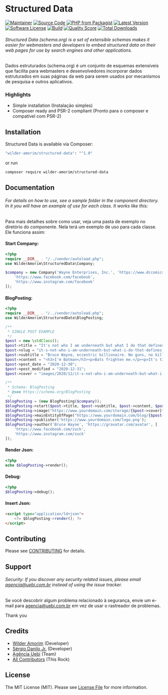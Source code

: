# Structured Data

[![Maintainer](http://img.shields.io/badge/maintainer-@wilder-amorim-blue.svg?style=flat-square)](https://twitter.com/WilderAmorim)
[![Source Code](http://img.shields.io/badge/source-wilder-amorim/structured-data-blue.svg?style=flat-square)](https://github.com/wilder-amorim/structured-data)
[![PHP from Packagist](https://img.shields.io/packagist/php-v/wilder-amorim/structured-data.svg?style=flat-square)](https://packagist.org/packages/wilder-amorim/structured-data)
[![Latest Version](https://img.shields.io/github/release/wilder-amorim/structured-data.svg?style=flat-square)](https://github.com/wilder-amorim/structured-data/releases)
[![Software License](https://img.shields.io/badge/license-MIT-brightgreen.svg?style=flat-square)](LICENSE)
[![Build](https://img.shields.io/scrutinizer/build/g/wilder-amorim/structured-data.svg?style=flat-square)](https://scrutinizer-ci.com/g/wilder-amorim/structured-data)
[![Quality Score](https://img.shields.io/scrutinizer/g/wilder-amorim/structured-data.svg?style=flat-square)](https://scrutinizer-ci.com/g/wilder-amorim/structured-data)
[![Total Downloads](https://img.shields.io/packagist/dt/wilder-amorim/structured-data.svg?style=flat-square)](https://packagist.org/packages/cwilder-amorim/structured-data)

###### Structured Data (schema.org) is a set of extensible schemas makes it easier for webmasters and developers to embed  structured data on their web pages for use by search engines and other applications.

Dados estruturados (schema.org) é um conjunto de esquemas extensíveis que facilita para webmasters e desenvolvedores incorporar dados estruturados em suas páginas da web para serem usados por mecanismos de pesquisa e outros aplicativos.

### Highlights

- Simple installation (Instalação simples)
- Composer ready and PSR-2 compliant (Pronto para o composer e compatível com PSR-2)

## Installation

Structured Data is available via Composer:

```bash
"wilder-amorim/structured-data": "^1.0"
```

or run

```bash
composer require wilder-amorim/structured-data
```

## Documentation

###### For details on how to use, see a sample folder in the component directory. In it you will have an example of use for each class. It works like this:

Para mais detalhes sobre como usar, veja uma pasta de exemplo no diretório do componente. Nela terá um exemplo de uso para cada classe. Ele funciona assim:

#### Start Company:

```php
<?php
require __DIR__ . "/../vendor/autoload.php";
use WilderAmorim\StructuredData\Company;

$company = new Company('Wayne Enterprises, Inc.', 'https://www.dccomics.com', [
    'https://www.facebook.com/facebook',
    'https://www.instagram.com/facebook'
]);
```

#### BlogPosting:

```php
<?php
require __DIR__ . "/../vendor/autoload.php";
use WilderAmorim\StructuredData\BlogPosting;

/**
 * SINGLE POST EXAMPLE
 */
$post = new \stdClass();
$post->title = "It's not who I am underneath but what I do that defines me.";
$post->slug = "it-s-not-who-i-am-underneath-but-what-i-do-that-defines-me";
$post->subtitle = "Bruce Wayne, eccentric billionaire. No guns, no killing. Swear to me! I'm Batman";
$post->content = "<h3>I'm Batman</h3><p>Bats frighten me.</p><p>It's time my enemies shared my dread.</p>";
$post->post_date = "2020-12-30";
$post->post_modified = "2020-12-31";
$post->cover = "images/2020/12/it-s-not-who-i-am-underneath-but-what-i-do-that-defines-me.jpg";

/**
 * Schema: BlogPosting
 * @see https://schema.org/BlogPosting
 */
$blogPosting = (new BlogPosting($company));
$blogPosting->start($post->title, $post->subtitle, $post->content, $post->post_date, $post->post_modified);
$blogPosting->image("https://www.yourdomain.com/storage/{$post->cover}");
$blogPosting->mainEntityOfPage("https://www.yourdomain.com/blog/{$post->slug}");
$blogPosting->publisher('https://www.yourdomain.com/logo.png');
$blogPosting->author('Bruce Wayne', 'https://gravatar.com/avatar', [
    'https://www.facebook.com/zuck',
    'https://www.instagram.com/zuck'
]);
```

#### Render Json:

```php
<?php
echo $blogPosting->render();
```

#### Debug:

```php
<?php
$blogPosting->debug();
```

#### Insert Json:

```html
<script type="application/ld+json">
    <?= $blogPosting->render(); ?>
</script>
```

## Contributing

Please see [CONTRIBUTING](https://github.com/wilder-amorim/structured-data/blob/master/CONTRIBUTING.md) for details.

## Support

###### Security: If you discover any security related issues, please email agencia@uebi.com.br instead of using the issue tracker.

Se você descobrir algum problema relacionado à segurança, envie um e-mail para agencia@uebi.com.br em vez de usar o rastreador de problemas.

Thank you

## Credits

- [Wilder Amorim](https://github.com/wilder-amorim) (Developer)
- [Sérgio Danilo Jr.](https://github.com/sergiodanilojr) (Developer)
- [Agência Uebi](https://www.uebi.com.br) (Team)
- [All Contributors](https://github.com/wilder-amorim/structured-data/contributors) (This Rock)

## License

The MIT License (MIT). Please see [License File](https://github.com/wilder-amorim/structured-data/blob/master/LICENSE) for more information.